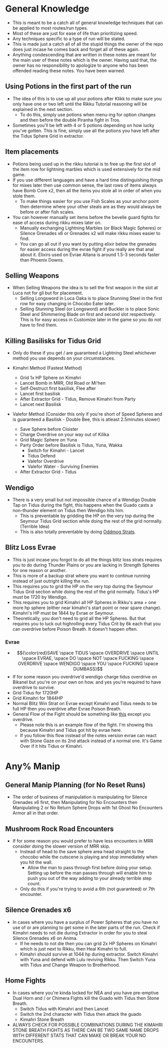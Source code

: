 # General Knowledge

  * This is meant to be a catch all of general knowledge techniques that can be applied to most routes/run types.
  * Most of these are just for ease of life than prioritizing speed. 
  * Any techniques specific to a type of run will be stated.
  * This is made just a catch all of all the stupid things the owner of the repo does just incase he comes back and forget all of these again.
  * Anything condescending that are written in these notes are meant for the main user of these notes which is the owner. Having said that, the owner has no responsibility to apologize to anyone who has been offended reading these notes. You have been warned.

## Using Potions in the first part of the run

  * The idea of this is to use up all your potions after Klikk to make sure you only have one or two left until the Rikku Tutorial reasoning will be explained in the next section. 
    * To do this, simply use potions when menu-ing for option changes and then before the double Piranha fight in Tros.
  * Sometimes you'll be left with 4 or 5 potions depending on how lucky you've gotten. This is fine, simply use all the potions you have left after the Tidus Sphere Grid in extractor.

## Item placements

  * Potions being used up in the rikku tutorial is to free up the first slot of the item row for lightning marbles which is used extensively for the mid game.
  * If you use different languages and have a hard time distinguishing things for mixes later then use common sense, the last rows of items always have Bomb Core x2, then all the items you stole all in order of when you stole them.
    * To make things easier for you use Fish Scales as your anchor point then determine where your other steals are as they would always be before or after fish scales.
  * You can however manually set items before the bevelle guard fights for ease of access during rikku mixes later on. 
    * Manually exchanging Lightning Marbles (or Black Magic Spheres) or Silence Grenades x6 or Grenades x2 will make rikku mixes easier to find.
    * You can go all out if you want by putting elixir below the grenades for easier access during the evrae fight if you really are that anal about it. Elixirs used on Evrae Altana is around 1.5-3 seconds faster than Phoenix Downs.

## Selling Weapons

  * When Selling Weapons the idea is to sell the first weapon in the slot at Luca not for gil but for placement. 
    * Selling Longsword in Luca Oaka is to place Stunning Steel in the first row for easy changing in Chocobo Eater later.
    * Selling Stunning Steel (or Longsword) and Buckler is to place Sonic Steel and Shimmering Blade on first and second slot respectively. This is for easy access in Customize later in the game so you do not have to find them.

## Killing Basilisks for Tidus Grid

  * Only do these if you get / are guaranteed a Lightning Steel whichever method you use depends on your circumstances.

  * Kimahri Method (Fastest Method)
    * Grid 1x HP Sphere on Kimahri
    * Lancet Bomb in MRR, Old Road or Mi'hen
    * Self-Destruct first basilisk, Flee after
    * Lancet first basilisk
    * After Extractor Grid - Tidus, Remove Kimahri from Party
    * Lancet next Basilisk

  * Valefor Method (Consider this only if you're short of Speed Spheres and is guaranteed a Basilisk - Double Bee, this is atleast 2.5minutes slower)
    * Save Sphere before Cloister
    * Charge Overdrive on your way out of Kilika
    * Grid Magic Sphere on Yuna
    * Party Order before Basilisk is Tidus, Yuna, Wakka
      * Switch for Kimahri - Lancet
      * Tidus Defend
      * Valefor Overdrive
      * Valefor Water - Surviving Enemies
    * After Extractor Grid - Tidus

## Wendigo

  * There is a very small but not impossible chance of a Wendigo Double Tap on Tidus during the fight, this happens when the Guado casts a non-thunder element on Tidus then Wendigo hits him.
    * This is preventable by gridding the HP on the very top during the Seymour Tidus Grid section while doing the rest of the grid normally. (Terrible Idea)
    * This is also totally preventable by doing [Oddmog Strats][1].

## Blitz Loss Evrae

  * This is just incase you forgot to do all the things blitz loss strats requires you to do during Thunder Plains or you are lacking in Strength Spheres for one reason or another.
  * This is more of a backup strat where you want to continue running instead of just outright killing the run.
  * This requires you to grid the HP on the very top during the Seymour Tidus Grid section while doing the rest of the grid normally. Tidus's HP must be 1720 by Wendigo.
  * This requires you to grid Kimahri all HP Spheres in Rikku's area + one more hp sphere (either near kimahri's start point or near spare change). Kimahri's HP must be 1844 by Evrae or Seymour.
  * Theoretically, you don't need to grid all the HP Spheres. But that requires you to luck out highrolling every Tidus Crit by 6k each that you can overdrive before Poison Breath. It doesn't happen often.

### Evrae
  * $${\color{red}SAVE \space TIDUS \space OVERDRIVE \space UNTIL \space EVRAE, \space DO \space NOT \space FUCKING \space OVERDRIVE \space WENDIGO \space YOU \space FUCKING \space DUMBASS}$$
  * If for some reason you overdrive'd wendigo charge tidus overdrive on Bikanel but you're on your own on how. and yes you're required to have overdrive to survive.
  * Grid Tidus for 1720HP
  * Grid Kimahri for 1844HP
  * Normal Blitz Win Strat on Evrae except Kimahri and Tidus needs to be full HP then you overdrive after Evrae Poison Breath.
  * General Flow of the Fight should be something like [this][2] except you overdrive.
    * Please note this is an example flow of the fight. I'm showing this because Kimahri and Tidus got hit by evrae here.
    * If you follow this flow instead of the notes version evrae can react with Stone Gaze on its 2nd attack instead of a normal one. It's Game Over if it hits Tidus or Kimahri.

# Any% Manip

## General Manip Planning (for No Reset Runs)

  * The order of business of manipulation is manipulating for Silence Grenades x6 first, then Manipulating for No Encounters then Manipulating 2 or No Return Sphere Drops with 1st Ghost No Encounters Armor all in that order.

## Mushroom Rock Road Encounters

  * If for some reason you would prefer to have less encounters in MRR consider doing the slower version of MRR skip. 
    * Instead of head to the save sphere area head straight to the chocobo while the cutscene is playing and stop immediately when you hit the wall. 
      * Allow the man to pass through first before doing your setup. Setting up before the man passes through will enable him to push you out of the way adding to your already terrible step count.
    * Only do this if you're trying to avoid a 6th (not guaranteed) or 7th encounter.

## Silence Grenades x6
  * In cases where you have a surplus of Power Spheres that you have no use of or are planning to get some in the later parts of the run. Check if Kimahri needs to not die during Extractor in order for you to steal Silence Grenades x6 on Anima.
    * If he needs to not die then you can grid 2x HP Spheres on Kimahri which is just next to Rikku, then Heal Kimahri to full.
    * Kimahri should survive at 1044 hp during extractor. Switch Kimahri with Yuna and defend with Lulu reviving Rikku. Then Switch Yuna with Tidus and Change Weapon to Brotherhood.

## Home Fights
  * In cases where you're kinda locked for NEA and you have pre-emptive Dual Horn and / or Chimera Fights kill the Guado with Tidus then Stone Breath.
    * Switch Tidus with Kimahri and then Lancet
    * Switch the 2nd character with Tidus then attack the guado
    * Kimahri Stone Breath
  * ALWAYS CHECK FOR POSSIBLE COMBINATIONS DURING THE KIMAHRI STONE BREATH FIGHTS AS THERE CAN BE TWO SAME NAME DROPS WITH DIFFERENT STATS THAT CAN MAKE OR BREAK YOUR NO ENCOUNTERS. 

[1]: https://youtu.be/KJQtA70aYsY?si=kgd9N2zhvwvN7LeT
[2]: https://www.twitch.tv/videos/188014950?t=6h16m5s